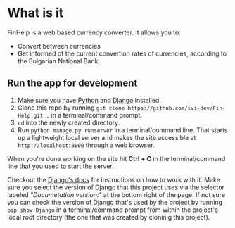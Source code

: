 # What is it
FinHelp is a web based currency converter. It allows you to:
- Convert between currencies
- Get informed of the current convertion rates of currencies, according to the Bulgarian National Bank

## Run the app for development
1. Make sure you have [Python](https://www.python.org/downloads/) and [Django](https://www.djangoproject.com/download/) installed. 
2. Clone this repo by running `git clone https://github.com/ivi-dev/Fin-Help.git .` in a terminal/command prompt.
3. `cd` into the newly created directory.
4. Run `python manage.py runserver` in a terminal/command line. That starts up a lightweight local server and makes the site accessible at `http://localhost:8000` through a web browser.

When you're done working on the site hit **Ctrl + C** in the terminal/command line that you used to start the server.

Checkout the [Django's docs](https://docs.djangoproject.com/en/3.2/) for instructions on how to work with it. Make sure you select the version of Django that this project uses via the selector labeled _"Documetation version:"_ at the bottom right of the page. If not sure you can check the version of Django that's used by the project by running `pip show Django` in a terminal/command prompt from within the project's local root directory (the one that was created by cloninig this project).

